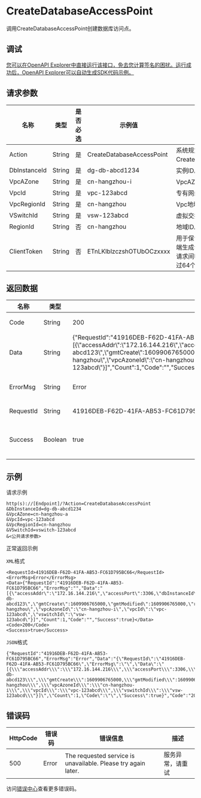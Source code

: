 # CreateDatabaseAccessPoint

调用CreateDatabaseAccessPoint创建数据库访问点。

## 调试

[您可以在OpenAPI Explorer中直接运行该接口，免去您计算签名的困扰。运行成功后，OpenAPI Explorer可以自动生成SDK代码示例。](https://api.aliyun.com/#product=dg&api=CreateDatabaseAccessPoint&type=RPC&version=2019-03-27)

## 请求参数

|名称|类型|是否必选|示例值|描述|
|--|--|----|---|--|
|Action|String|是|CreateDatabaseAccessPoint|系统规定参数。取值：CreateDatabaseAccessPoint。 |
|DbInstanceId|String|是|dg-db-abcd1234|实例ID。 |
|VpcAZone|String|是|cn-hangzhou-i|VpcAZone。 |
|VpcId|String|是|vpc-123abcd|专有网络VpcId。 |
|VpcRegionId|String|是|cn-hangzhou|Vpc地域ID。 |
|VSwitchId|String|是|vsw-123abcd|虚拟交换机Id。 |
|RegionId|String|否|cn-hangzhou|地域ID。 |
|ClientToken|String|否|ETnLKlblzczshOTUbOCzxxxx|用于保证请求的幂等性。由客户端生成该参数值，要保证在不同请求间唯一，大小写敏感、不超过64个ASCII字符。 |

## 返回数据

|名称|类型|示例值|描述|
|--|--|---|--|
|Code|String|200|响应码。 |
|Data|String|\{"RequestId":"41916DEB-F62D-41FA-AB53-FC61D795BC66","ErrorMsg":"","Data":"\[\{\\"accessAddr\\":\\"172.16.144.216\\",\\"accessPort\\":3306,\\"dbInstanceId\\":\\"dg-db-abcd123\\",\\"gmtCreate\\":1609906765000,\\"gmtModified\\":1609906765000,\\"routerId\\":\\"cn-hangzhou\\",\\"vpcAzoneId\\":\\"cn-hangzhou-i\\",\\"vpcId\\":\\"vpc-123abcd\\",\\"vswitchId\\":\\"vsw-123abcd\\"\}\]","Count":1,"Code":"","Success":true\}|返回数据。 |
|ErrorMsg|String|Error|报错信息。 |
|RequestId|String|41916DEB-F62D-41FA-AB53-FC61D795BC66|请求ID |
|Success|Boolean|true|请求成功标识。 |

## 示例

请求示例

```
http(s)://[Endpoint]/?Action=CreateDatabaseAccessPoint
&DbInstanceId=dg-db-abcd1234
&VpcAZone=cn-hangzhou-a
&VpcId=vpc-123abcd
&VpcRegionId=cn-hangzhou
&VSwitchId=vswitch-123abcd
&<公共请求参数>
```

正常返回示例

`XML`格式

```
<RequestId>41916DEB-F62D-41FA-AB53-FC61D795BC66</RequestId>
<ErrorMsg>Error</ErrorMsg>
<Data>{"RequestId":"41916DEB-F62D-41FA-AB53-FC61D795BC66","ErrorMsg":"","Data":"[{\"accessAddr\":\"172.16.144.216\",\"accessPort\":3306,\"dbInstanceId\":\"dg-db-abcd123\",\"gmtCreate\":1609906765000,\"gmtModified\":1609906765000,\"routerId\":\"cn-hangzhou\",\"vpcAzoneId\":\"cn-hangzhou-i\",\"vpcId\":\"vpc-123abcd\",\"vswitchId\":\"vsw-123abcd\"}]","Count":1,"Code":"","Success":true}</Data>
<Code>200</Code>
<Success>true</Success>
```

`JSON`格式

```
{"RequestId":"41916DEB-F62D-41FA-AB53-FC61D795BC66","ErrorMsg":"Error","Data":"{\"RequestId\":\"41916DEB-F62D-41FA-AB53-FC61D795BC66\",\"ErrorMsg\":\"\",\"Data\":\"[{\\\"accessAddr\\\":\\\"172.16.144.216\\\",\\\"accessPort\\\":3306,\\\"dbInstanceId\\\":\\\"dg-db-abcd123\\\",\\\"gmtCreate\\\":1609906765000,\\\"gmtModified\\\":1609906765000,\\\"routerId\\\":\\\"cn-hangzhou\\\",\\\"vpcAzoneId\\\":\\\"cn-hangzhou-i\\\",\\\"vpcId\\\":\\\"vpc-123abcd\\\",\\\"vswitchId\\\":\\\"vsw-123abcd\\\"}]\",\"Count\":1,\"Code\":\"\",\"Success\":true}","Code":"200","Success":"true"}
```

## 错误码

|HttpCode|错误码|错误信息|描述|
|--------|---|----|--|
|500|Error|The requested service is unavailable. Please try again later.|服务异常，请重试|

访问[错误中心](https://error-center.aliyun.com/status/product/dg)查看更多错误码。


